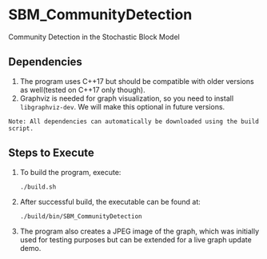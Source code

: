 # SBM_CommunityDetection
Community Detection in the Stochastic Block Model

## Dependencies
1. The program uses C++17 but should be compatible with older versions as well(tested on C++17 only though).
2. Graphviz is needed for graph visualization, so you need to install `libgraphviz-dev`. We will make this optional in future versions.

`Note: All dependencies can automatically be downloaded using the build script.`

## Steps to Execute
1. To build the program, execute:
    ```shell
    ./build.sh
    ```
2. After successful build, the executable can be found at:
    ```shell
    ./build/bin/SBM_CommunityDetection
    ```
3. The program also creates a JPEG image of the graph, which was initially used for testing purposes but can be extended for a live graph update demo.
